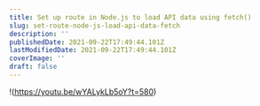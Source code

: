 ```yaml
---
title: Set up route in Node.js to load API data using fetch()
slug: set-route-node-js-load-api-data-fetch
description: ''
publishedDate: 2021-09-22T17:49:44.101Z
lastModifiedDate: 2021-09-22T17:49:44.101Z
coverImage: ''
draft: false
---
```


!(https://youtu.be/wYALykLb5oY?t=580)

